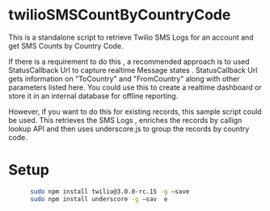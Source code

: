 # twilioSMSCountByCountryCode
This is a standalone script to retrieve Twilio SMS Logs for an account and get SMS Counts by Country Code.

If there is a requirement to do this , a recommended approach is to used StatusCallback Url to capture realtime Message states . StatusCallback Url gets information on "ToCountry" and "FromCountry" along with other parameters listed here. You could use this to create a realtime dashboard or store it in an internal database for offline reporting.

However, if you want to do this for existing records, this sample script could be used. This retrieves the SMS Logs , enriches the records by callign lookup API and then uses underscore.js to group the records by country code.

# Setup

```bash
      sudo npm install twilio@3.0.0-rc.15 -g —save
      sudo npm install underscore -g —sav  e
 
```



